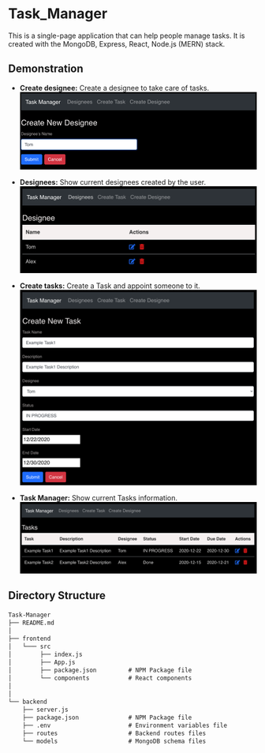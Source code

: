 # Task_Manager
This is a single-page application that can help people manage tasks. 
It is created with the MongoDB, Express, React, Node.js (MERN) stack.

## Demonstration
* **Create designee:** Create a designee to take care of tasks.
![](demo/create-designee.png)

* **Designees:** Show current designees created by the user.
![](demo/designees.png)

* **Create tasks:** Create a Task and appoint someone to it. 
![](demo/create-new-task.png)

* **Task Manager:** Show current Tasks information.
![](demo/tasks.png)

## Directory Structure

    Task-Manager
    ├── README.md
    │
    ├── frontend              
    │   └─── src 
    │        ├── index.js
    │        ├── App.js
    │        ├── package.json         # NPM Package file
    │        └── components           # React components
    │           
    │
    └── backend
        ├── server.js                 
        ├── package.json              # NPM Package file
        ├── .env                      # Environment variables file
        ├── routes                    # Backend routes files
        └── models                    # MongoDB schema files
